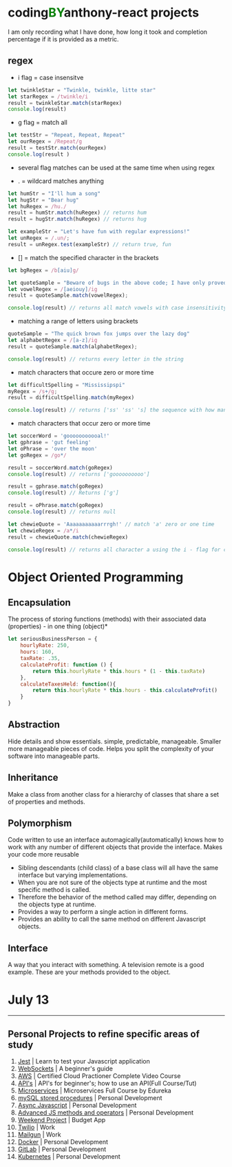 # coding<span style="color: green">**BY**</span>anthony-react projects
<p>
    I am only recording what I have done, how long it took and completion percentage if it is provided as a metric.
</p>

## regex 
- i flag = case insensitve
```javascript
let twinkleStar = "Twinkle, twinkle, litte star"
let starRegex = /twinkle/i
result = twinkleStar.match(starRegex)
console.log(result)
```

- g flag = match all
```javascript
let testStr = "Repeat, Repeat, Repeat"
let ourRegex = /Repeat/g
result = testStr.match(ourRegex)
console.log(result )
```

- several flag matches can be used at the same time when using regex

- . = wildcard matches anything
```javascript
let humStr = "I'll hum a song"
let hugStr = "Bear hug"
let huRegex = /hu./
result = humStr.match(huRegex) // returns hum
result = hugStr.match(huRegex) // returns hug

let exampleStr = "Let's have fun with regular expressions!"
let unRegex = /.un/;
result = unRegex.test(exampleStr) // return true, fun
```

- [] = match the specified character in the brackets
```javascript
let bgRegex = /b[aiu]g/

let quoteSample = "Beware of bugs in the above code; I have only proved it corr"
let vowelRegex = /[aeiouy]/ig
result = quoteSample.match(vowelRegex);

console.log(result) // returns all match vowels with case insensitivity with the included flags
```

- matching a range of letters using brackets
```javascript
quoteSample = "The quick brown fox jumps over the lazy dog"
let alphabetRegex = /[a-z]/ig
result = quoteSample.match(alphabetRegex);

console.log(result) // returns every letter in the string
```

- match characters that occure zero or more time
```javascript
let difficultSpelling = "Mississipspi"
myRegex = /s+/g;
result = difficultSpelling.match(myRegex)

console.log(result) // returns ['ss' 'ss' 's] the sequence with how many times each character occurs
```

- match characters that occur zero or more time
```javascript
let soccerWord = 'gooooooooooal!'
let gphrase = 'gut feeling'
let oPhrase = 'over the moon'
let goRegex = /go*/

result = soccerWord.match(goRegex)
console.log(result) // returns ['goooooooooo']

result = gphrase.match(goRegex)
console.log(result) // Returns ['g']

result = oPhrase.match(goRegex)
console.log(result) // returns null

let chewieQuote = 'Aaaaaaaaaaarrrgh!' // match 'a' zero or one time
let chewieRegex = /a*/i
result = chewieQuote.match(chewieRegex)

console.log(result) // returns all character a using the i - flag for case insensitivity
```

# Object Oriented Programming

## Encapsulation
<p>
    The process of storing functions (methods) with their associated data (properties) - in one thing (object)*
</p>

```javascript
let seriousBusinessPerson = {
    hourlyRate: 250,
    hours: 160,
    taxRate: .35,
    calculateProfit: function () {
        return this.hourlyRate * this.hours * (1 - this.taxRate)
    },
    calculateTaxesHeld: function(){
        return this.hourlyRate * this.hours - this.calculateProfit()
    }
}
```

## Abstraction
<p>
    Hide details and show essentials. simple, predictable, manageable. Smaller more manageable pieces of code. Helps you split the complexity of your software into manageable parts.
</p>

## Inheritance
<p>
    Make a class from another class for a hierarchy of classes that share a set of properties and methods. 
</p>


## Polymorphism
<p>
Code written to use an interface automagically(automatically) knows how to work with any number of different objects that provide the interface. Makes your code more reusable
    <ul>
        <li>Sibling descendants (child class) of a base class will all have the same interface but varying implementations.</li>
        <li>When you are not sure of the objects type at runtime and the most specific method is called.</li>
        <li>Therefore the behavior of the method called may differ, depending on the objects type at runtime.</li>
        <li>Provides a way to perform a single action in different forms.</li>
        <li>Provides an ability to call the same method on different Javascript objects.</li>
    </ul>
</p>

## Interface
<p>
    A way that you interact with something. A television remote is a good example. These are your methods provided to the object.
</p>

# July 13

---

## **Personal Projects to refine specific areas of study**
1. [Jest](https://www.youtube.com/watch?v=ajiAl5UNzBU&list=PLKBmYB72-EUh5w_qHFOJBiuVesSzRj_4R&index=2) | Learn to test your Javascript application
2. [WebSockets](https://www.youtube.com/watch?v=8ARodQ4Wlf4&list=PLKBmYB72-EUh5w_qHFOJBiuVesSzRj_4R&index=13) | A beginner's guide
3. [AWS](https://www.youtube.com/watch?v=-FtcnssIpzQ&list=PLKBmYB72-EUh5w_qHFOJBiuVesSzRj_4R&index=23) | Certified Cloud Practioner Complete Video Course
4. [API's](https://www.youtube.com/watch?v=GZvSYJDk-us&list=PLKBmYB72-EUh5w_qHFOJBiuVesSzRj_4R&index=25) | API's for beginner's; how to use an API(Full Course/Tut)
5. [Microservices](https://www.youtube.com/watch?v=tuJqH3AV0e8&list=PLKBmYB72-EUh5w_qHFOJBiuVesSzRj_4R&index=36&t=26s) | Microservices Full Course by Edureka
6. [mySQL stored procedures](https://www.youtube.com/watch?v=yLR1w4tZ36I&list=PLKBmYB72-EUh5w_qHFOJBiuVesSzRj_4R&index=15&t=1s) | Personal Development
7. [Async Javascript](https://www.youtube.com/watch?v=PoRJizFvM7s&list=PLKBmYB72-EUh5w_qHFOJBiuVesSzRj_4R&index=4) | Personal Development
8. [Advanced JS methods and operators](https://www.youtube.com/watch?v=rRgD1yVwIvE&list=PLKBmYB72-EUh5w_qHFOJBiuVesSzRj_4R&index=6) | Personal Development
9. [Weekend Project](https://www.youtube.com/watch?v=fDffQYs2WB0&list=PLKBmYB72-EUh5w_qHFOJBiuVesSzRj_4R&index=3) | Budget App
10. [Twilio](https://www.youtube.com/watch?v=4jUMqutYmyE&list=PLKBmYB72-EUh5w_qHFOJBiuVesSzRj_4R&index=28) | Work
11. [Mailgun](https://www.youtube.com/watch?v=p4sGlrrWzj4&list=PLKBmYB72-EUh5w_qHFOJBiuVesSzRj_4R&index=29) | Work
12. [Docker](https://www.youtube.com/watch?v=fqMOX6JJhGo) | Personal Development
13. [GitLab](https://www.youtube.com/watch?v=PGyhBwLyK2U) | Personal Development
14. [Kubernetes](#) | Personal Development